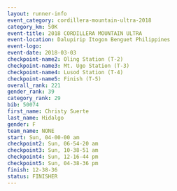 ```yaml
---
layout: runner-info 
event_category: cordillera-mountain-ultra-2018 
category_km: 50K 
event-title: 2018 CORDILLERA MOUNTAIN ULTRA 
event-location: Dalupirip Itogon Benguet Philippines 
event-logo: 
event-date: 2018-03-03 
checkpoint-name2: Oling Station (T-2) 
checkpoint-name3: Mt. Ugo Station (T-3) 
checkpoint-name4: Lusod Station (T-4) 
checkpoint-name5: Finish (T-5) 
overall_rank: 221
gender_rank: 39
category_rank: 29
bib: 50074
first_name: Christy Suerte
last_name: Hidalgo
gender: F
team_name: NONE
start: Sun, 04-00-00 am
checkpoint2: Sun, 06-54-20 am
checkpoint3: Sun, 10-38-51 am
checkpoint4: Sun, 12-16-44 pm
checkpoint5: Sun, 04-38-36 pm
finish: 12-38-36
status: FINISHER
---
```

